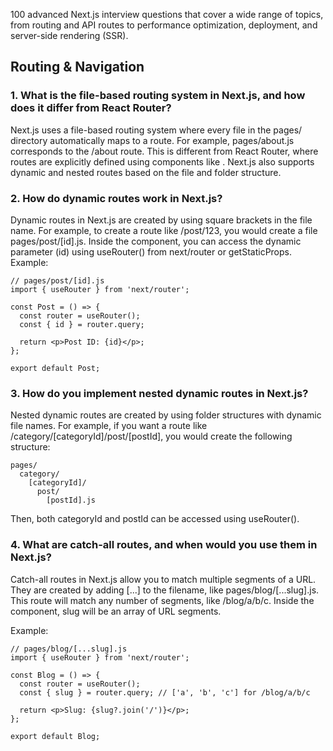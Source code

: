 100 advanced Next.js interview questions that cover a wide range of topics, from routing and API routes to performance optimization, deployment, and server-side rendering (SSR).

## Routing & Navigation
### 1. What is the file-based routing system in Next.js, and how does it differ from React Router?
Next.js uses a file-based routing system where every file in the pages/ directory automatically maps to a route. For example, pages/about.js corresponds to the /about route. This is different from React Router, where routes are explicitly defined using components like <Route>. Next.js also supports dynamic and nested routes based on the file and folder structure.

### 2. How do dynamic routes work in Next.js?
Dynamic routes in Next.js are created by using square brackets in the file name. For example, to create a route like /post/123, you would create a file pages/post/[id].js. Inside the component, you can access the dynamic parameter (id) using useRouter() from next/router or getStaticProps.
Example:
```
// pages/post/[id].js
import { useRouter } from 'next/router';

const Post = () => {
  const router = useRouter();
  const { id } = router.query;

  return <p>Post ID: {id}</p>;
};

export default Post;
```
### 3. How do you implement nested dynamic routes in Next.js?
Nested dynamic routes are created by using folder structures with dynamic file names. For example, if you want a route like /category/[categoryId]/post/[postId], you would create the following structure:
```
pages/
  category/
    [categoryId]/
      post/
        [postId].js
```
Then, both categoryId and postId can be accessed using useRouter().

### 4. What are catch-all routes, and when would you use them in Next.js?
Catch-all routes in Next.js allow you to match multiple segments of a URL. They are created by adding [...] to the filename, like pages/blog/[...slug].js. This route will match any number of segments, like /blog/a/b/c. Inside the component, slug will be an array of URL segments.

Example:
```
// pages/blog/[...slug].js
import { useRouter } from 'next/router';

const Blog = () => {
  const router = useRouter();
  const { slug } = router.query; // ['a', 'b', 'c'] for /blog/a/b/c

  return <p>Slug: {slug?.join('/')}</p>;
};

export default Blog;

```


